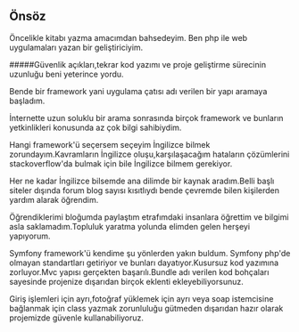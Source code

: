 Önsöz
------------------------------------
Öncelikle kitabı yazma amacımdan bahsedeyim.
Ben php ile web uygulamaları yazan bir geliştiriciyim.


#####Güvenlik açıkları,tekrar kod yazımı ve proje geliştirme sürecinin uzunluğu beni yeterince yordu.

Bende bir framework yani uygulama çatısı adı verilen bir yapı aramaya başladım.

İnternette uzun soluklu bir arama sonrasında birçok framework ve bunların yetkinlikleri konusunda az çok bilgi sahibiydim.

Hangi framework'ü seçersem seçeyim İngilizce bilmek zorundayım.Kavramların İngilizce oluşu,karşılaşacağım hataların çözümlerini stackoverflow'da bulmak için bile İngilizce bilmem gerekiyor.

Her ne kadar İngilizce bilsemde ana dilimde bir kaynak aradım.Belli başlı siteler dışında forum blog sayısı kısıtlıydı bende çevremde bilen kişilerden yardım alarak öğrendim.

Öğrendiklerimi bloğumda paylaştım etrafımdaki insanlara öğrettim ve bilgimi asla saklamadım.Topluluk yaratma yolunda elimden gelen herşeyi yapıyorum.

Symfony framework'ü kendime şu yönlerden yakın buldum.
Symfony php'de olmayan standartları getiriyor ve bunları dayatıyor.Kusursuz kod yazımına zorluyor.Mvc yapısı gerçekten başarılı.Bundle adı verilen kod bohçaları sayesinde projenize dışarıdan birçok eklenti ekleyebiliyorsunuz. 

Giriş işlemleri için ayrı,fotoğraf yüklemek için ayrı veya soap istemcisine bağlanmak için class yazmak zorunluluğu gütmeden dışarıdan hazır olarak projemizde güvenle kullanabiliyoruz.



